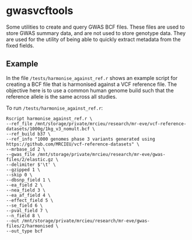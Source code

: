 # gwasvcftools

Some utilities to create and query GWAS BCF files. These files are used to store GWAS summary data, and are not used to store genotype data. They are used for the utility of being able to quickly extract metadata from the fixed fields.

## Example

In the file `/tests/harmonise_against_ref.r` shows an example script for creating a BCF file that is harmonised against a VCF reference file. The objective here is to use a common human genome build such that the reference allele is the same across all studies.

To run `/tests/harmonise_against_ref.r`:

```
Rscript harmonise_against_ref.r \
--ref_file /mnt/storage/private/mrcieu/research/mr-eve/vcf-reference-datasets/1000g/1kg_v3_nomult.bcf \
--ref_build b37 \
--ref_info "1000 genomes phase 3 variants generated using https://github.com/MRCIEU/vcf-reference-datasets" \
--mrbase_id 2 \
--gwas_file /mnt/storage/private/mrcieu/research/mr-eve/gwas-files/2/elastic.gz \
--delimiter $'\t' \
--gzipped 1 \
--skip 0 \
--dbsnp_field 1 \
--ea_field 2 \
--nea_field 3 \
--ea_af_field 4 \
--effect_field 5 \
--se_field 6 \
--pval_field 7 \
--n_field 8 \
--out /mnt/storage/private/mrcieu/research/mr-eve/gwas-files/2/harmonised \
--out_type bcf
```
